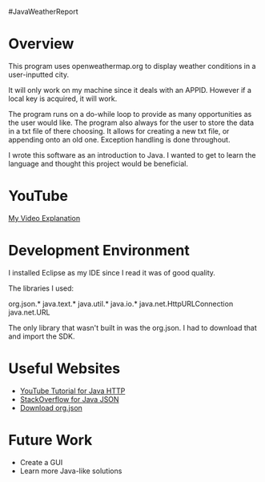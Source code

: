 #JavaWeatherReport


# Overview

This program uses openweathermap.org to display weather conditions in a user-inputted city.

It will only work on my machine since it deals with an APPID. However if a local key is acquired, it will work.

The program runs on a do-while loop to provide as many opportunities as the user would like. The program also always for the user to store the data in a txt file of there choosing. It allows for creating a new txt file, or appending onto an old one. Exception handling is done throughout.


I wrote this software as an introduction to Java. I wanted to get to learn the language and thought this project would be beneficial.

# YouTube
[My Video Explanation](https://www.youtube.com/watch?v=35xYmYbJAdE)

# Development Environment

I installed Eclipse as my IDE since I read it was of good quality.

The libraries I used:

org.json.*
java.text.*
java.util.*
java.io.*
java.net.HttpURLConnection
java.net.URL

The only library that wasn't built in was the org.json. I had to download that and import the SDK.

# Useful Websites

* [YouTube Tutorial for Java HTTP](https://www.youtube.com/watch?v=7H0sqS-ZJw0)
* [StackOverflow for Java JSON](https://stackoverflow.com/questions/2591098/how-to-parse-json-in-java)
* [Download org.json](https://mvnrepository.com/artifact/org.json/json/20140107)

# Future Work

* Create a GUI
* Learn more Java-like solutions
